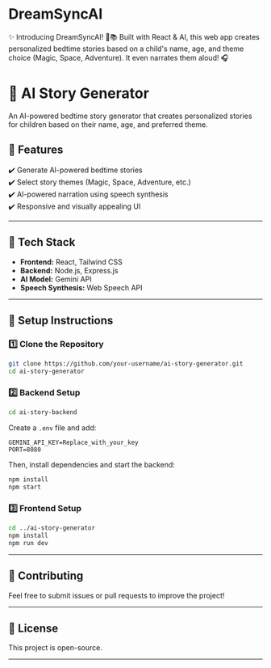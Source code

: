 # DreamSyncAI

✨ Introducing DreamSyncAI! 🌙📚  Built with React & AI, this web app creates personalized bedtime stories based on a child's name, age, and theme choice (Magic, Space, Adventure). It even narrates them aloud! 🎧

# **🌟 AI Story Generator**

An AI-powered bedtime story generator that creates personalized stories for children based on their name, age, and preferred theme.

## **🚀 Features**

✔️ Generate AI-powered bedtime stories\
✔️ Select story themes (Magic, Space, Adventure, etc.)\
✔️ AI-powered narration using speech synthesis\
✔️ Responsive and visually appealing UI

---

## **🧮️ Tech Stack**

- **Frontend:** React, Tailwind CSS
- **Backend:** Node.js, Express.js
- **AI Model:** Gemini API
- **Speech Synthesis:** Web Speech API

---

## **📌 Setup Instructions**

### **1️⃣ Clone the Repository**

```bash
git clone https://github.com/your-username/ai-story-generator.git
cd ai-story-generator
```

### **2️⃣ Backend Setup**

```bash
cd ai-story-backend
```

Create a `.env` file and add:

```env
GEMINI_API_KEY=Replace_with_your_key
PORT=8080
```

Then, install dependencies and start the backend:

```bash
npm install
npm start
```

### **3️⃣ Frontend Setup**

```bash
cd ../ai-story-generator
npm install
npm run dev
```

---

## **📢 Contributing**

Feel free to submit issues or pull requests to improve the project!

---

## **📝 License**

This project is open-source.

---

